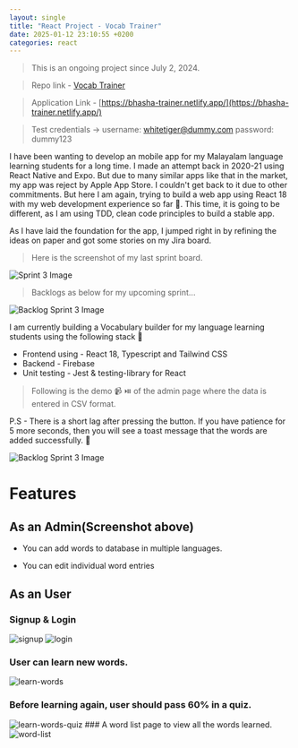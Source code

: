 ```yaml
---
layout: single
title: "React Project - Vocab Trainer"
date: 2025-01-12 23:10:55 +0200
categories: react
---
```


> This is an ongoing project since July 2, 2024.

> Repo link - [Vocab Trainer](https://github.com/sachinkmohan/em-vocab-trainer)

> Application Link - [https://bhasha-trainer.netlify.app/](https://bhasha-trainer.netlify.app/)

> Test credentials ->
> username: whitetiger@dummy.com
> password: dummy123

I have been wanting to develop an mobile app for my Malayalam language learning students for a long time. I made an attempt back in 2020-21 using React Native and Expo. But due to many similar apps like that in the market, my app was reject by Apple App Store. I couldn't get back to it due to other commitments. But here I am again, trying to build a web app using React 18 with my web development experience so far 🚀. This time, it is going to be different, as I am using TDD, clean code principles to build a stable app.

As I have laid the foundation for the app, I jumped right in by refining the ideas on paper and got some stories on my Jira board.

> Here is the screenshot of my last sprint board.

<img src="{{ site.url }}{{ site.baseurl }}/assets/images/sprint-3.png" alt="Sprint 3 Image" class="full">

> Backlogs as below for my upcoming sprint...

<img src="{{ site.url }}{{ site.baseurl }}/assets/images/backlogs-sprint-3.png" alt="Backlog Sprint 3 Image" class="full">

I am currently building a Vocabulary builder for my language learning students using the following stack 🧱

- Frontend using - React 18, Typescript and Tailwind CSS
- Backend - Firebase
- Unit testing - Jest & testing-library for React

> Following is the demo 📹 ⏯️ of the admin page where the data is entered in CSV format.

P.S - There is a short lag after pressing the button. If you have patience for 5 more seconds, then you will see a toast message that the words are added successfully. 🤞

<img src="{{ site.url }}{{ site.baseurl }}/assets/images/adding-words-demo.gif" alt="Backlog Sprint 3 Image" class="full">

# Features

## As an Admin(Screenshot above)

- You can add words to database in multiple languages.

- You can edit individual word entries

## As an User

### Signup & Login

<img src="{{ site.url }}{{ site.baseurl }}/assets/images/2024-07-28-vocab-trainer-react-project/signup.png" alt="signup" class="full">

<img src="{{ site.url }}{{ site.baseurl }}/assets/images/2024-07-28-vocab-trainer-react-project/login.png" alt="login" class="full">

### User can learn new words.

<img src="{{ site.url }}{{ site.baseurl }}/assets/images/2024-07-28-vocab-trainer-react-project/learn-words.png" alt="learn-words" class="full">

### Before learning again, user should pass 60% in a quiz.

<img src="{{ site.url }}{{ site.baseurl }}/assets/images/2024-07-28-vocab-trainer-react-project/learn-words-quiz.png" alt="learn-words-quiz" class="full">
### A word list page to view all the words learned.
<img src="{{ site.url }}{{ site.baseurl }}/assets/images/2024-07-28-vocab-trainer-react-project/word-list.png" alt="word-list" class="full">

